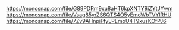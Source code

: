https://monosnap.com/file/G89PDRm9xu8aHT6kpXNTY9iZYtJYwm
https://monosnap.com/file/Vsag85yrZS6QTS4O5yEmoWbTVYlRHU
https://monosnap.com/file/7Zv9AHnpiFfyLPEmoU4T9xusKOfPJ6
